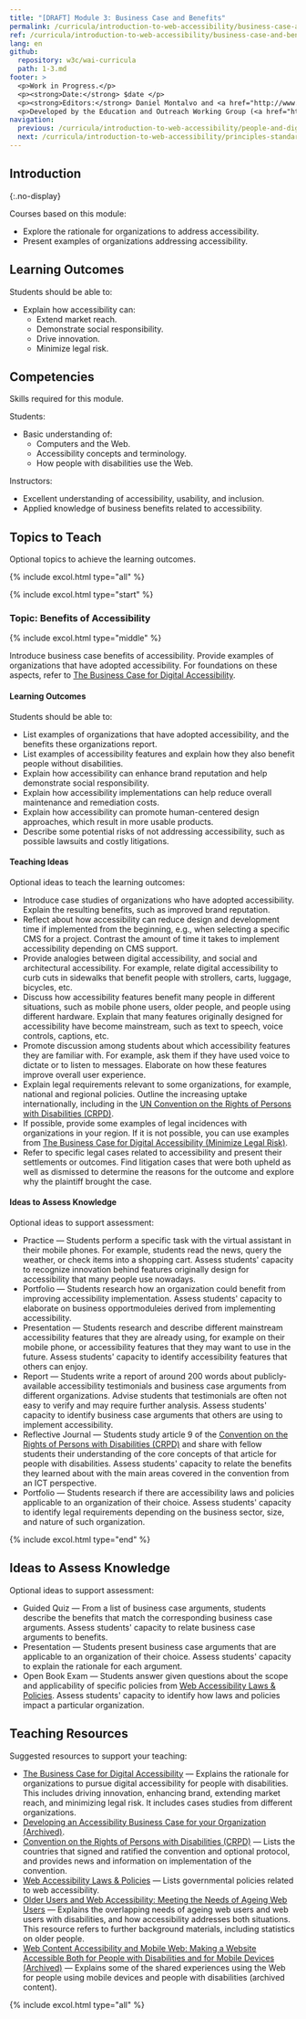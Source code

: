 ```yaml
---
title: "[DRAFT] Module 3: Business Case and Benefits"
permalink: /curricula/introduction-to-web-accessibility/business-case-and-benefits/
ref: /curricula/introduction-to-web-accessibility/business-case-and-benefits/
lang: en
github:
  repository: w3c/wai-curricula
  path: 1-3.md
footer: >
  <p>Work in Progress.</p>
  <p><strong>Date:</strong> $date </p>
  <p><strong>Editors:</strong> Daniel Montalvo and <a href="http://www.w3.org/People/shadi/">Shadi Abou-Zahra</a>. Contributors: <a href="https://www.w3.org/WAI/EO/EOWG-members">EOWG Participants</a>. </p>
  <p>Developed by the Education and Outreach Working Group (<a href="http://www.w3.org/WAI/EO/">EOWG</a>). Developed as part of the <a href="https://www.w3.org/WAI/about/projects/wai-guide/">WAI-Guide Project</a> funded by the European Commission (EC) under the Horizon 2020 program (Grant Agreement 822245).</p>
navigation:
  previous: /curricula/introduction-to-web-accessibility/people-and-digital-technology/
  next: /curricula/introduction-to-web-accessibility/principles-standards-and-checks/
---
```


## Introduction
{:.no-display}
 
Courses based on this module:

* Explore the rationale for organizations to address accessibility.
* Present examples of organizations addressing accessibility.

## Learning Outcomes

Students should be able to:

* Explain how accessibility can:
  * Extend market reach.
  * Demonstrate social responsibility.
  * Drive innovation.
  * Minimize legal risk.

## Competencies

Skills required for this module.

Students:

* Basic understanding of:
  * Computers and the Web.
  * Accessibility concepts and terminology.
  * How people with disabilities use the Web.

Instructors:

* Excellent understanding of accessibility, usability, and inclusion.
* Applied knowledge of business benefits related to accessibility.

## Topics to Teach

Optional topics to achieve the learning outcomes.

{% include excol.html type="all" %}

{% include excol.html type="start" %}

### Topic: Benefits of Accessibility

{% include excol.html type="middle" %}

Introduce business case benefits of accessibility. Provide examples of organizations that have adopted accessibility. For foundations on these aspects, refer to [The Business Case for Digital Accessibility](/business-case/).

#### Learning Outcomes

Students should be able to:

* List examples of organizations that have adopted accessibility, and the benefits these organizations report.
* List examples of accessibility features and explain how they also benefit people without disabilities.
* Explain how accessibility can enhance brand reputation and help demonstrate social responsibility.
* Explain how accessibility implementations can help reduce overall maintenance and remediation costs.
* Explain how accessibility can promote human-centered design approaches, which result in more usable products.
* Describe some potential risks of not addressing accessibility, such as possible lawsuits and costly litigations.

#### Teaching Ideas 

Optional ideas to teach the learning outcomes:

* Introduce case studies of organizations who have adopted accessibility. Explain the resulting benefits, such as improved brand reputation.
* Reflect about how accessibility can reduce design and development time if implemented from the beginning, e.g., when selecting a specific CMS for a project. Contrast the amount of time it takes to implement accessibility depending on CMS support.
* Provide analogies between digital accessibility, and social and architectural accessibility. For example, relate digital accessibility to curb cuts in sidewalks that benefit people with strollers, carts, luggage, bicycles, etc.
* Discuss how accessibility features benefit many people in different situations, such as mobile phone users, older people, and people using different hardware. Explain that many features originally designed for accessibility have become mainstream, such as text to speech, voice controls, captions, etc.
* Promote discussion among students about which accessibility features they are familiar with. For example, ask them if they have used voice to dictate or to listen to messages. Elaborate on how these features improve overall user experience.
* Explain legal requirements relevant to some organizations, for example, national and regional policies. Outline the increasing uptake internationally, including in the [UN Convention on the Rights of Persons with Disabilities (CRPD)](https://www.un.org/development/desa/disabilities/convention-on-the-rights-of-persons-with-disabilities.html).
* If possible, provide some examples of legal incidences with organizations in your region. If it is not possible, you can use examples from [The Business Case for Digital Accessibility (Minimize Legal Risk)](/business-case/#minimize-legal-risk).
* Refer to specific legal cases related to accessibility and present their settlements or outcomes. Find litigation cases that were both upheld as well as dismissed to determine the reasons for the outcome and explore why the plaintiff brought the case.

#### Ideas to Assess Knowledge

Optional ideas to support assessment:

* Practice &mdash; Students perform a specific task with the virtual assistant in their mobile phones. For example, students read the news, query the weather, or check items into a 
shopping cart. Assess students' capacity to recognize innovation behind features originally design for accessibility that many people use nowadays.
* Portfolio &mdash; Students research how an organization could benefit from improving accessibility implementation. Assess students' capacity to elaborate on business opportmoduleies derived from implementing accessibility.
* Presentation &mdash; Students research and describe different mainstream accessibility features that they are already using, for example on their mobile phone, or accessibility features that they may want to use in the future. Assess students' capacity to identify  accessibility features that others can enjoy.
* Report &mdash; Students write a report of around 200 words about publicly-available accessibility testimonials and business case arguments from different organizations. Advise students that testimonials are often not easy to verify and may require further analysis. Assess students' capacity to identify business case arguments that others are using to implement accessibility.
* Reflective Journal &mdash; Students study article 9 of the [Convention on the Rights of Persons with Disabilities (CRPD)](https://www.un.org/development/desa/disabilities/convention-on-the-rights-of-persons-with-disabilities.html) and share with fellow students their understanding of the core concepts of that article for people with disabilities. Assess students' capacity to relate the benefits they learned about with the main areas covered in the convention from an ICT perspective.
* Portfolio &mdash; Students research if there are accessibility laws and policies applicable to an organization of their choice. Assess students' capacity to identify legal requirements depending on the business sector, size, and nature of such organization.

{% include excol.html type="end" %}

## Ideas to Assess Knowledge

Optional ideas to support assessment:

* Guided Quiz &mdash; From a list of business case arguments, students describe the benefits that match the corresponding business case arguments. Assess students' capacity to relate business case arguments to benefits.
* Presentation &mdash; Students present business case arguments that are applicable to an organization of their choice. Assess students' capacity to explain the rationale for each argument.
* Open Book Exam &mdash; Students answer given questions about the scope and applicability of specific policies from [Web Accessibility Laws & Policies](/policies/). Assess students' capacity to identify how laws and policies impact a particular organization.

## Teaching Resources

Suggested resources to support your teaching:

* [The Business Case for Digital Accessibility](/business-case/) &mdash; Explains the rationale for organizations to pursue digital accessibility for people with disabilities. This includes driving innovation, enhancing brand, extending market reach, and minimizing legal risk. It includes cases studies from different organizations.
* [Developing an Accessibility Business Case for your Organization (Archived)](/business-case/archive/).
* [Convention on the Rights of Persons with Disabilities (CRPD)](https://www.un.org/development/desa/disabilities/convention-on-the-rights-of-persons-with-disabilities.html) &mdash; Lists the countries that signed and ratified the convention and optional protocol, and provides news and information on implementation of the convention.
* [Web Accessibility Laws & Policies](/policies/) &mdash; Lists governmental policies related to web accessibility.
* [Older Users and Web Accessibility: Meeting the Needs of Ageing Web Users](/older-users/) &mdash; Explains the overlapping needs of ageing web users and web users with disabilities, and how accessibility addresses both situations. This resource refers to further background materials, including statistics on older people.
* [Web Content Accessibility and Mobile Web: Making a Website Accessible Both for People with Disabilities and for Mobile Devices (Archived)](/standards-guidelines/wcag-mobile-overlap/) &mdash; Explains some of the shared experiences using the Web for people using mobile devices and people with disabilities (archived content).

{% include excol.html type="all" %}


